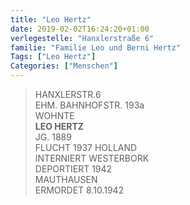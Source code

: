 ```yaml
---
title: "Leo Hertz"
date: 2019-02-02T16:24:20+01:00
verlegestelle: "Hanxlerstraße 6"
familie: "Familie Leo und Berni Hertz"
Tags: ["Leo Hertz"]
Categories: ["Menschen"]
---
```


> HANXLERSTR.6 <br />
> EHM. BAHNHOFSTR. 193a <br />
> WOHNTE <br />
> **LEO HERTZ** <br />
> JG. 1889 <br />
> FLUCHT 1937 HOLLAND <br />
> INTERNIERT WESTERBORK <br />
> DEPORTIERT 1942 <br />
> MAUTHAUSEN <br />
> ERMORDET 8.10.1942 <br />